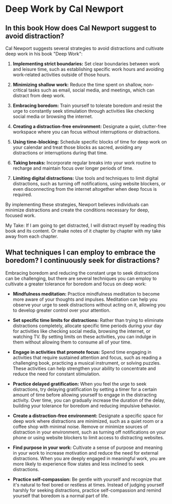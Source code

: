 # Deep Work by Cal Newport

## In this book How does Cal Newport suggest to avoid distraction?

Cal Newport suggests several strategies to avoid distractions and cultivate deep work in his book "Deep Work":

1. **Implementing strict boundaries:** Set clear boundaries between work and leisure time, such as establishing specific 
work hours and avoiding work-related activities outside of those hours.

2. **Minimizing shallow work:** Reduce the time spent on shallow, non-critical tasks such as email, social media, 
and meetings, which can distract from deep work.

3. **Embracing boredom:** Train yourself to tolerate boredom and resist the urge to constantly seek stimulation through 
activities like checking social media or browsing the internet.

4. **Creating a distraction-free environment:** Designate a quiet, clutter-free workspace where you can focus without 
interruptions or distractions.

5. **Using time-blocking:** Schedule specific blocks of time for deep work on your calendar and treat those blocks as 
sacred, avoiding any distractions or interruptions during that time.

6. **Taking breaks:** Incorporate regular breaks into your work routine to recharge and maintain focus over longer periods of time.

7. **Limiting digital distractions:** Use tools and techniques to limit digital distractions, such as turning off 
notifications, using website blockers, or even disconnecting from the internet altogether when deep focus is required.

By implementing these strategies, Newport believes individuals can minimize distractions and create the conditions 
necessary for deep, focused work.


My Take: If I am going to get distracted, I will distract myself by reading this book and its content. 
         Or make notes of it chapter by chapter with my take away from each chapter. 




## What techniques I can employ to embrace the boredom? I continuously seek for distractions?


Embracing boredom and reducing the constant urge to seek distractions can be challenging, but there are several techniques you can employ to cultivate a greater tolerance for boredom and focus on deep work:

- **Mindfulness meditation:** Practice mindfulness meditation to become more aware of your thoughts and impulses. 
Meditation can help you observe your urge to seek distractions without acting on it, allowing you to develop greater 
control over your attention.

- **Set specific time limits for distractions:** Rather than trying to eliminate distractions completely, 
allocate specific time periods during your day for activities like checking social media, browsing the internet, 
or watching TV. By setting limits on these activities, you can indulge in them without allowing them to consume all 
of your time.

- **Engage in activities that promote focus:** Spend time engaging in activities that require sustained attention and 
focus, such as reading a challenging book, practicing a musical instrument, or solving puzzles. These activities can 
help strengthen your ability to concentrate and reduce the need for constant stimulation.

- **Practice delayed gratification:** When you feel the urge to seek distractions, try delaying gratification by setting a 
timer for a certain amount of time before allowing yourself to engage in the distracting activity. 
Over time, you can gradually increase the duration of the delay, building your tolerance for boredom and reducing 
impulsive behavior.

- **Create a distraction-free environment:** Designate a specific space for deep work where distractions are minimized, 
such as a quiet room or a coffee shop with minimal noise. Remove or minimize sources of distraction in your environment, 
such as turning off notifications on your phone or using website blockers to limit access to distracting websites.

- **Find purpose in your work:** Cultivate a sense of purpose and meaning in your work to increase motivation and reduce the 
need for external distractions. When you are deeply engaged in meaningful work, you are more likely to experience flow 
states and less inclined to seek distractions.

- **Practice self-compassion:** Be gentle with yourself and recognize that it's natural to feel bored or restless at times. 
Instead of judging yourself harshly for seeking distractions, practice self-compassion and remind yourself that boredom 
is a normal part of life.